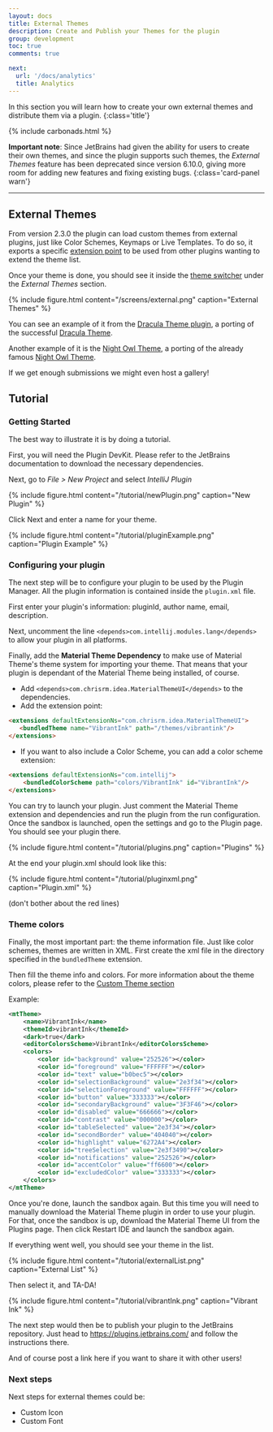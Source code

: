 ```yaml
---
layout: docs
title: External Themes
description: Create and Publish your Themes for the plugin
group: development
toc: true
comments: true

next:
  url: '/docs/analytics'
  title: Analytics
---
```


In this section you will learn how to create your own external themes and distribute them via a plugin.
{:class='title'}

{% include carbonads.html %}

**Important note**: Since JetBrains had given the ability for users to create their own themes, and since the plugin supports such themes, the _External Themes_ feature has been deprecated since version 6.10.0, giving more room for adding new features and fixing existing bugs.
{:class='card-panel warn'}

---

## External Themes

From version 2.3.0 the plugin can load custom themes from external plugins, just like Color Schemes,
Keymaps or Live Templates. To do so, it exports a specific
[extension point](https://www.jetbrains.org/intellij/sdk/docs/basics/plugin_structure/plugin_extensions_and_extension_points.html)
to be used from other plugins wanting to extend the theme list.

Once your theme is done, you should see it inside the
[theme switcher](/docs/configuration/settings#theme-switcher) under the _External Themes_ section.

{% include figure.html content="/screens/external.png" caption="External Themes" %}

You can see an example of it from the
[Dracula Theme plugin](https://plugins.jetbrains.com/plugin/10762-dracula-theme), a porting of the successful
[Dracula Theme](https://draculatheme.com/).

Another example of it is the
[Night Owl Theme](https://github.com/xdrop/night-owl-jetbrains), a porting of the already famous
[Night Owl Theme](https://css-tricks.com/creating-a-vs-code-theme/).

If we get enough submissions we might even host a gallery!

## Tutorial

### Getting Started

The best way to illustrate it is by doing a tutorial.

First, you will need the Plugin DevKit. Please refer to the JetBrains documentation to download the necessary dependencies.

Next, go to _File > New Project_ and select _IntelliJ Plugin_

{% include figure.html content="/tutorial/newPlugin.png" caption="New Plugin" %}

Click Next and enter a name for your theme.

{% include figure.html content="/tutorial/pluginExample.png" caption="Plugin Example" %}

### Configuring your plugin

The next step will be to configure your plugin to be used by the Plugin Manager. All the plugin information is contained
inside the `plugin.xml` file.

First enter your plugin's information: pluginId, author name, email, description.

Next, uncomment the line `<depends>com.intellij.modules.lang</depends>` to allow your plugin in all platforms.

Finally, add the **Material Theme Dependency** to make use of Material Theme's theme system for importing your theme.
That means that your plugin is dependant of the Material Theme being installed, of course.

- Add `<depends>com.chrisrm.idea.MaterialThemeUI</depends>` to the dependencies.
- Add the extension point:

```html
<extensions defaultExtensionNs="com.chrisrm.idea.MaterialThemeUI">
   <bundledTheme name="VibrantInk" path="/themes/vibrantink"/>
</extensions>
```

- If you want to also include a Color Scheme, you can add a color scheme extension:

```html
<extensions defaultExtensionNs="com.intellij">
    <bundledColorScheme path="colors/VibrantInk" id="VibrantInk"/>
</extensions>
```

You can try to launch your plugin. Just comment the Material Theme extension and dependencies and run the plugin from
the run configuration. Once the sandbox is launched, open the settings and go to the Plugin page. You should see your
plugin there.

{% include figure.html content="/tutorial/plugins.png" caption="Plugins" %}

At the end your plugin.xml should look like this:

{% include figure.html content="/tutorial/pluginxml.png" caption="Plugin.xml" %}

(don't bother about the red lines)

### Theme colors

Finally, the most important part: the theme information file. Just like color schemes, themes are written in XML. First
create the xml file in the directory specified in the `bundledTheme` extension.

Then fill the theme info and colors. For more information about the theme colors, please refer to the
[Custom Theme section](/docs/configuration/custom-themes)

Example:

```xml
<mtTheme>
    <name>VibrantInk</name>
    <themeId>vibrantInk</themeId>
    <dark>true</dark>
    <editorColorsScheme>VibrantInk</editorColorsScheme>
    <colors>
        <color id="background" value="252526"></color>
        <color id="foreground" value="FFFFFF"></color>
        <color id="text" value="b0bec5"></color>
        <color id="selectionBackground" value="2e3f34"></color>
        <color id="selectionForeground" value="FFFFFF"></color>
        <color id="button" value="333333"></color>
        <color id="secondaryBackground" value="3F3F46"></color>
        <color id="disabled" value="666666"></color>
        <color id="contrast" value="000000"></color>
        <color id="tableSelected" value="2e3f34"></color>
        <color id="secondBorder" value="404040"></color>
        <color id="highlight" value="6272A4"></color>
        <color id="treeSelection" value="2e3f3490"></color>
        <color id="notifications" value="252526"></color>
        <color id="accentColor" value="ff6600"></color>
        <color id="excludedColor" value="333333"></color>
    </colors>
</mtTheme>
```

Once you're done, launch the sandbox again. But this time you will need to manually download the Material Theme plugin
in order to use your plugin. For that, once the sandbox is up, download the Material Theme UI from the Plugins page.
Then click Restart IDE and launch the sandbox again.

If everything went well, you should see your theme in the list.

{% include figure.html content="/tutorial/externalList.png" caption="External List" %}

Then select it, and TA-DA!

{% include figure.html content="/tutorial/vibrantInk.png" caption="Vibrant Ink" %}

The next step would then be to publish your plugin to the JetBrains repository. Just head to
<https://plugins.jetbrains.com/> and follow the instructions there.

And of course post a link here if you want to share it with other users!

### Next steps

Next steps for external themes could be:
- Custom Icon
- Custom Font
